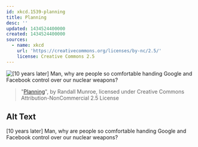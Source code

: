 ```yaml
---
id: xkcd.1539-planning
title: Planning
desc: ''
updated: 1434524400000
created: 1434524400000
sources:
  - name: xkcd
    url: 'https://creativecommons.org/licenses/by-nc/2.5/'
    license: Creative Commons 2.5
---
```

![\[10 years later\] Man, why are people so comfortable handing Google and Facebook control over our nuclear weapons?](https://imgs.xkcd.com/comics/planning.png)
> "[Planning](https://xkcd.com/1539/)", by Randall Munroe, licensed under Creative Commons Attribution-NonCommercial 2.5 License

## Alt Text
\[10 years later\] Man, why are people so comfortable handing Google and Facebook control over our nuclear weapons?
